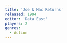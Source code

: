 ```yaml
---
title: 'Joe & Mac Returns'
released: 1994
editor: 'Data East'
players: 2
genres:
  - Action
---
```

